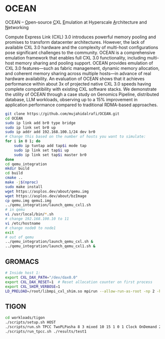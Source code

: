 # OCEAN
OCEAN – <ins>O</ins>pen-source <ins>C</ins>XL <ins>E</ins>mulation at Hyperscale <ins>A</ins>rchitecture and <ins>N</ins>etworking

Compute Express Link (CXL) 3.0 introduces powerful memory pooling and promises to transform datacenter architectures. However, the lack of available CXL 3.0 hardware and the complexity of multi-host configurations pose significant challenges to the community. OCEAN is a comprehensive emulation framework that enables full CXL 3.0 functionality, including multi-host memory sharing and pooling support. OCEAN provides emulation of CXL 3.0 features—such as fabric management, dynamic memory allocation, and coherent memory sharing across multiple hosts—in advance of real hardware availability. An evaluation of OCEAN shows that it achieves performance within about 3x of projected native CXL 3.0 speeds having complete compatibility with existing CXL software stacks. We demonstrate the utility of OCEAN through a case study on Genomics Pipeline, distributed database, LLM workloads, observing up to a 15% improvement in application performance compared to traditional RDMA-based approaches.


```bash
git clone https://github.com/mujahidalrafi/OCEAN.git
cd OCEAN
sudo ip link add br0 type bridge
sudo ip link set br0 up
sudo ip addr add 192.168.100.1/24 dev br0
# Change this based on the number of hosts you want to simulate:
for i in 0 1; do
    sudo ip tuntap add tap$i mode tap
    sudo ip link set tap$i up
    sudo ip link set tap$i master br0
done
cd qemu_integration
mkdir build
cd build
cmake ..
make -j$(nproc)
sudo make install
wget https://asplos.dev/about/qemu.img
wget https://asplos.dev/about/bzImage
cp qemu.img qemu1.img
../qemu_integration/launch_qemu_cxl1.sh
# in qemu
vi /usr/local/bin/*.sh
# change 192.168.100.10 to 11
vi /etc/hostname
# change node0 to node1
exit
# out of qemu
../qemu_integration/launch_qemu_cxl.sh &
../qemu_integration/launch_qemu_cxl1.sh &
```

## GROMACS
 
```bash
# Inside host 1:
export CXL_DAX_PATH="/dev/dax0.0"
export CXL_DAX_RESET=1  # Reset allocation counter on first process
export CXL_SHIM_VERBOSE=1
LD_PRELOAD=/root/libmpi_cxl_shim.so mpirun --allow-run-as-root -np 2 -hostfile hostfile -x CXL_DAX_PATH -x CXL_DAX_RESET -x CXL_SHIM_VERBOSE -x LD_PRELOAD ./gmx_mpi mdrun -s benchMEM.tpr -nsteps 10000 -resethway -ntomp 1
```


## TIGON
 
```bash
cd workloads/tigon
./scripts/setup.sh HOST
./scripts/run.sh TPCC TwoPLPasha 8 3 mixed 10 15 1 0 1 Clock OnDemand 200000000 1 WriteThrough None 15 5 GROUP_WAL 20000 0 0
./scripts/run_tpcc.sh ./results/test1
```
